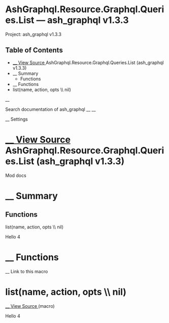 # AshGraphql.Resource.Graphql.Queries.List — ash_graphql v1.3.3

Project: ash_graphql v1.3.3

## Table of Contents

- [ __ View Source ](external_link) AshGraphql.Resource.Graphql.Queries.List (ash_graphql v1.3.3)
- __ Summary
  - Functions
- __ Functions
- list(name, action, opts \\\ nil)

__

Search documentation of ash_graphql __ __

__ Settings

#  [ __ View Source ](external_link) AshGraphql.Resource.Graphql.Queries.List (ash_graphql v1.3.3)

Mod docs

#  __ Summary

##  Functions

list(name, action, opts \\\ nil)

Hello 4

#  __ Functions

__ Link to this macro

# list(name, action, opts \\\ nil)

[ __ View Source ](external_link) (macro)

Hello 4

